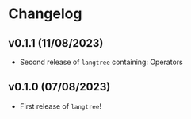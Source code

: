 # Changelog

<!--next-version-placeholder-->

## v0.1.1 (11/08/2023)

- Second release of `langtree` containing: Operators

## v0.1.0 (07/08/2023)

- First release of `langtree`!